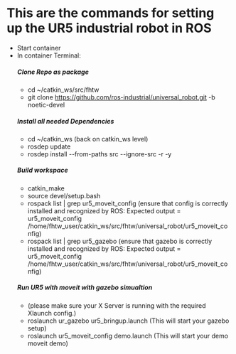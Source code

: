 # This are the commands for setting up the UR5 industrial robot in ROS
- Start container 
- In container Terminal:
    ##### Clone Repo as package
    - cd ~/catkin_ws/src/fhtw
    - git clone https://github.com/ros-industrial/universal_robot.git -b noetic-devel
    ##### Install all needed Dependencies
    - cd ~/catkin_ws (back on catkin_ws level)
    - rosdep update
    - rosdep install --from-paths src --ignore-src -r -y
    ##### Build workspace
    - catkin_make
    - source devel/setup.bash
    - rospack list | grep ur5_moveit_config (ensure that config is correctly installed and recognized by ROS: Expected output = ur5_moveit_config /home/fhtw_user/catkin_ws/src/fhtw/universal_robot/ur5_moveit_config)
    - rospack list | grep ur5_gazebo (ensure that gazebo is correctly installed and recognized by ROS: Expected output = ur5_moveit_config /home/fhtw_user/catkin_ws/src/fhtw/universal_robot/ur5_moveit_config)
    ##### Run UR5 with moveit with gazebo simualtion
    - (please make sure your X Server is running with the required Xlaunch config.)
    - roslaunch ur_gazebo ur5_bringup.launch (This will start your gazebo setup)
    - roslaunch ur5_moveit_config demo.launch (This will start your demo moveit demo)
